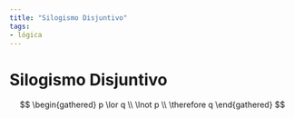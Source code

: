 ```yaml
---
title: "Silogismo Disjuntivo"
tags:
- lógica
---
```

# Silogismo Disjuntivo

$$
\begin{gathered}
	p \lor q \\
	\lnot p \\
	\therefore q
\end{gathered}
$$
